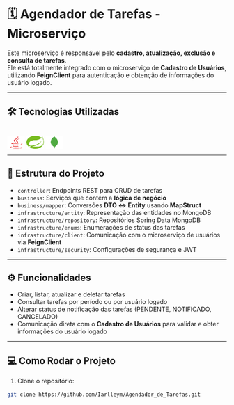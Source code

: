 # 🗓️ Agendador de Tarefas - Microserviço

Este microserviço é responsável pelo **cadastro, atualização, exclusão e consulta de tarefas**.  
Ele está totalmente integrado com o microserviço de **Cadastro de Usuários**, utilizando **FeignClient** para autenticação e obtenção de informações do usuário logado.

---

## 🛠️ Tecnologias Utilizadas
<div style="display: inline_block"><br>
  <img align="center" alt="Java" height="30" width="40" src="https://raw.githubusercontent.com/devicons/devicon/master/icons/java/java-plain.svg">
  <img align="center" alt="Spring Boot" height="30" width="40" src="https://raw.githubusercontent.com/devicons/devicon/master/icons/spring/spring-original.svg">
  <img align="center" alt="MongoDB" height="30" width="40" src="https://raw.githubusercontent.com/devicons/devicon/master/icons/mongodb/mongodb-plain.svg">
</div>

---

## 📂 Estrutura do Projeto

- `controller`: Endpoints REST para CRUD de tarefas  
- `business`: Serviços que contêm a **lógica de negócio**  
- `business/mapper`: Conversões **DTO ↔ Entity** usando **MapStruct**  
- `infrastructure/entity`: Representação das entidades no MongoDB  
- `infrastructure/repository`: Repositórios Spring Data MongoDB  
- `infrastructure/enums`: Enumerações de status das tarefas  
- `infrastructure/client`: Comunicação com o microserviço de usuários via **FeignClient**  
- `infrastructure/security`: Configurações de segurança e JWT  

---

## ⚙️ Funcionalidades

- Criar, listar, atualizar e deletar tarefas  
- Consultar tarefas por período ou por usuário logado  
- Alterar status de notificação das tarefas (PENDENTE, NOTIFICADO, CANCELADO)  
- Comunicação direta com o **Cadastro de Usuários** para validar e obter informações do usuário logado  

---

## 💻 Como Rodar o Projeto

1. Clone o repositório:  
```bash
git clone https://github.com/Iarlleym/Agendador_de_Tarefas.git
